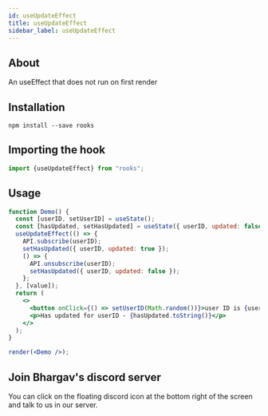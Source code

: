 ```yaml
---
id: useUpdateEffect
title: useUpdateEffect
sidebar_label: useUpdateEffect
---
```


   

## About

An useEffect that does not run on first render

## Installation

    npm install --save rooks

## Importing the hook

```javascript
import {useUpdateEffect} from "rooks";
```

## Usage

```jsx
function Demo() {
  const [userID, setUserID] = useState();
  const [hasUpdated, setHasUpdated] = useState({ userID, updated: false });
  useUpdateEffect(() => {
    API.subscribe(userID);
    setHasUpdated({ userID, updated: true });
    () => {
      API.unsubscribe(userID);
      setHasUpdated({ userID, updated: false });
    };
  }, [value]);
  return (
    <>
      <button onClick={() => setUserID(Math.random())}>user ID is {userID}</button>
      <p>Has updated for userID - {hasUpdated.toString()}</p>
    </>
  );
}

render(<Demo />);
```


## Join Bhargav's discord server
You can click on the floating discord icon at the bottom right of the screen and talk to us in our server.

